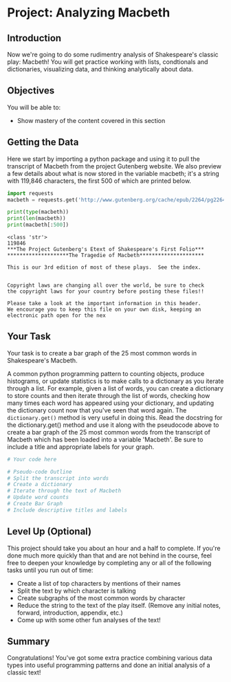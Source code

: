 
# Project: Analyzing Macbeth

## Introduction
Now we're going to do some rudimentry analysis of Shakespeare's classic play: Macbeth! You will get practice working with lists, condtionals and dictionaries, visualizing data, and thinking analytically about data.

## Objectives
You will be able to:
* Show mastery of the content covered in this section

## Getting the Data
Here we start by importing a python package and using it to pull the transcript of Macbeth from the project Gutenberg website. We also preview a few details about what is now stored in the variable macbeth; it's a string with 119,846 characters, the first 500 of which are printed below. 


```python
import requests
macbeth = requests.get('http://www.gutenberg.org/cache/epub/2264/pg2264.txt').text

print(type(macbeth))
print(len(macbeth))
print(macbeth[:500])
```

    <class 'str'>
    119846
    ﻿***The Project Gutenberg's Etext of Shakespeare's First Folio***
    ********************The Tragedie of Macbeth*********************
    
    This is our 3rd edition of most of these plays.  See the index.
    
    
    Copyright laws are changing all over the world, be sure to check
    the copyright laws for your country before posting these files!!
    
    Please take a look at the important information in this header.
    We encourage you to keep this file on your own disk, keeping an
    electronic path open for the nex


## Your Task

Your task is to create a bar graph of the 25 most common words in Shakespeare's Macbeth.  


A common python programming pattern to counting objects, produce histograms, or update statistics is to make calls to a dictionary as you iterate through a list. For example, given a list of words, you can create a dictionary to store counts and then iterate through the list of words, checking how many times each word has appeared using your dictionary, and updating the dictionary count now that you've seen that word again. The `dictionary.get()` method is very useful in doing this. Read the docstring for the dictionary.get() method and use it along with the pseudocode above to create a bar graph of the 25 most common words from the transcript of Macbeth which has been loaded into a variable 'Macbeth'. Be sure to include a title and appropriate labels for your graph.


```python
# Your code here

# Pseudo-code Outline
# Split the transcript into words
# Create a dictionary
# Iterate through the text of Macbeth
# Update word counts
# Create Bar Graph
# Include descriptive titles and labels
```

## Level Up (Optional)
This project should take you about an hour and a half to complete. If you're done much more quickly than that and are not behind in the course, feel free to deepen your knowledge by completing any or all of the following tasks until you run out of time:
* Create a list of top characters by mentions of their names 
* Split the text by which character is talking
* Create subgraphs of the most common words by character
* Reduce the string to the text of the play itself. (Remove any initial notes, forward, introduction, appendix, etc.)
* Come up with some other fun analyses of the text!

## Summary
Congratulations! You've got some extra practice combining various data types into useful programming patterns and done an initial analysis of a classic text!
